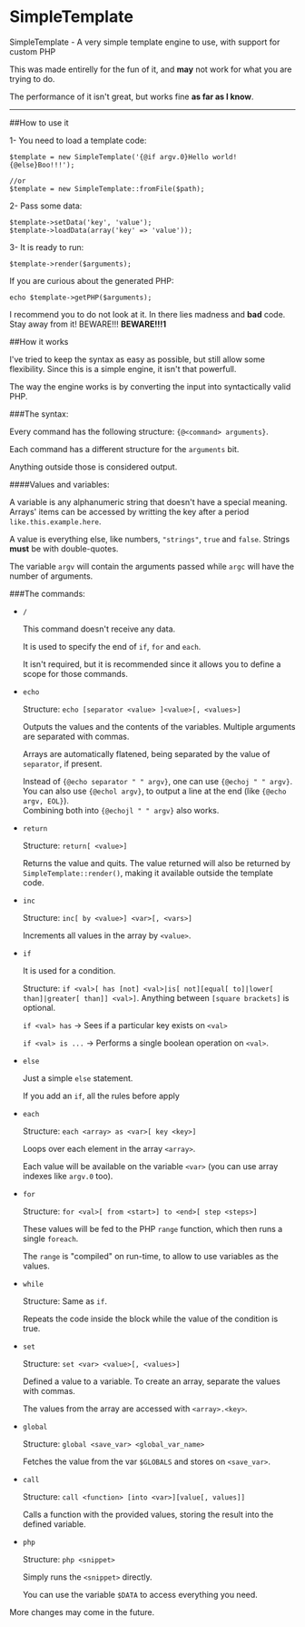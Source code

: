 # SimpleTemplate
SimpleTemplate - A very simple template engine to use, with support for custom PHP

This was made entirelly for the fun of it, and **may** not work for what you are trying to do.

The performance of it isn't great, but works fine **as far as I know**.

<hr>

##How to use it

1- You need to load a template code:

	$template = new SimpleTemplate('{@if argv.0}Hello world!{@else}Boo!!!');
	
	//or
	$template = new SimpleTemplate::fromFile($path);

2- Pass some data:

	$template->setData('key', 'value');
	$template->loadData(array('key' => 'value'));

3- It is ready to run:

	$template->render($arguments);

If you are curious about the generated PHP:

	echo $template->getPHP($arguments);

I recommend you to do not look at it. In there lies madness and **bad** code. Stay away from it! BEWARE!!! **BEWARE!!!1**

##How it works

I've tried to keep the syntax as easy as possible, but still allow some flexibility. Since this is a simple engine, it isn't that powerfull.

The way the engine works is by converting the input into syntactically valid PHP.

###The syntax:

Every command has the following structure: `{@<command> arguments}`.

Each command has a different structure for the `arguments` bit.

Anything outside those is considered output.

####Values and variables:

A variable is any alphanumeric string that doesn't have a special meaning. Arrays' items can be accessed by writting the key after a period `like.this.example.here`.

A value is everything else, like numbers, `"strings"`, `true` and `false`. Strings **must** be with double-quotes.

The variable `argv` will contain the arguments passed while `argc` will have the number of arguments.

###The commands:

 - `/`
 
    This command doesn't receive any data.
	 
    It is used to specify the end of `if`, `for` and `each`.
    
    It isn't required, but it is recommended since it allows you to define a scope for those commands.

 - `echo`
     
     Structure: `echo [separator <value> ]<value>[, <values>]`
 
     Outputs the values and the contents of the variables. Multiple arguments are separated with commas.
     
     Arrays are automatically flatened, being separated by the value of `separator`, if present.
     
     Instead of `{@echo separator " " argv}`, one can use `{@echoj " " argv}`.  
     You can also use `{@echol argv}`, to output a line at the end (like `{@echo argv, EOL}`).  
     Combining both into `{@echojl " " argv}` also works.
     
 - `return`
 
     Structure: `return[ <value>]`
     
     Returns the value and quits. The value returned will also be returned by `SimpleTemplate::render()`, making it available outside the template code.

 - `inc`
 
     Structure: `inc[ by <value>] <var>[, <vars>]`
     
     Increments all values in the array by `<value>`.
    
 - `if`
 
     It is used for a condition.
	 
     Structure: `if <val>[ has [not] <val>|is[ not][equal[ to]|lower[ than]|greater[ than]] <val>]`. Anything between `[square brackets]` is optional.
	 
     `if <val> has` -> Sees if a particular key exists on `<val>`
	 
     `if <val> is ...` -> Performs a single boolean operation on `<val>`.
     
 - `else`
 
     Just a simple `else` statement.
     
     If you add an `if`, all the rules before apply
     
 - `each`
 
     Structure: `each <array> as <var>[ key <key>]`
     
     Loops over each element in the array `<array>`.
     
     Each value will be available on the variable `<var>` (you can use array indexes like `argv.0` too).
     
 - `for`
 
    Structure: `for <val>[ from <start>] to <end>[ step <steps>]`
	 
    These values will be fed to the PHP `range` function, which then runs a single `foreach`.
    
    The `range` is "compiled" on run-time, to allow to use variables as the values.
    
 - `while`
 
    Structure: Same as `if`.
    
    Repeats the code inside the block while the value of the condition is true.
    
 - `set`
 
    Structure: `set <var> <value>[, <values>]`
	 
    Defined a value to a variable. To create an array, separate the values with commas.
	 
    The values from the array are accessed with `<array>.<key>`.
    
 - `global`
 
    Structure: `global <save_var> <global_var_name>`
    
    Fetches the value from the var `$GLOBALS` and stores on `<save_var>`.
    
 - `call`
 
    Structure: `call <function> [into <var>][value[, values]]`
    
    Calls a function with the provided values, storing the result into the defined variable.
    
 - `php`
 
     Structure: `php <snippet>`
     
     Simply runs the `<snippet>` directly.
     
     You can use the variable `$DATA` to access everything you need.
    

More changes may come in the future.
